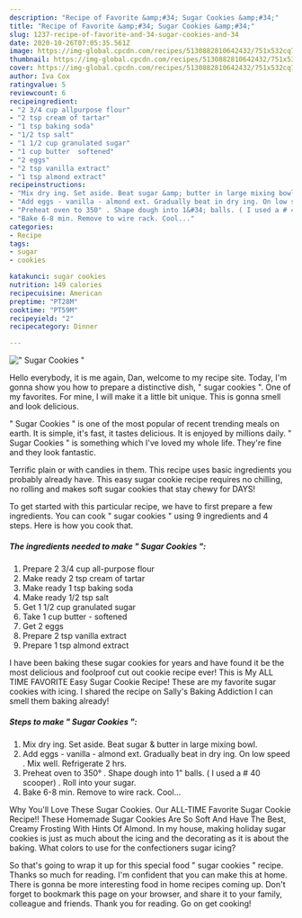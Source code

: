```yaml
---
description: "Recipe of Favorite &amp;#34; Sugar Cookies &amp;#34;"
title: "Recipe of Favorite &amp;#34; Sugar Cookies &amp;#34;"
slug: 1237-recipe-of-favorite-and-34-sugar-cookies-and-34
date: 2020-10-26T07:05:35.561Z
image: https://img-global.cpcdn.com/recipes/5130882810642432/751x532cq70/sugar-cookies-recipe-main-photo.jpg
thumbnail: https://img-global.cpcdn.com/recipes/5130882810642432/751x532cq70/sugar-cookies-recipe-main-photo.jpg
cover: https://img-global.cpcdn.com/recipes/5130882810642432/751x532cq70/sugar-cookies-recipe-main-photo.jpg
author: Iva Cox
ratingvalue: 5
reviewcount: 6
recipeingredient:
- "2 3/4 cup allpurpose flour"
- "2 tsp cream of tartar"
- "1 tsp baking soda"
- "1/2 tsp salt"
- "1 1/2 cup granulated sugar"
- "1 cup butter  softened"
- "2 eggs"
- "2 tsp vanilla extract"
- "1 tsp almond extract"
recipeinstructions:
- "Mix dry ing. Set aside. Beat sugar &amp; butter in large mixing bowl."
- "Add eggs - vanilla - almond ext. Gradually beat in dry ing. On low speed . Mix well. Refrigerate 2 hrs."
- "Preheat oven to 350° . Shape dough into 1&#34; balls. ( I used a # 40 scooper) . Roll into your sugar."
- "Bake 6-8 min. Remove to wire rack. Cool..."
categories:
- Recipe
tags:
- sugar
- cookies

katakunci: sugar cookies 
nutrition: 149 calories
recipecuisine: American
preptime: "PT28M"
cooktime: "PT59M"
recipeyield: "2"
recipecategory: Dinner

---
```



![&#34; Sugar Cookies &#34;](https://img-global.cpcdn.com/recipes/5130882810642432/751x532cq70/sugar-cookies-recipe-main-photo.jpg)

Hello everybody, it is me again, Dan, welcome to my recipe site. Today, I'm gonna show you how to prepare a distinctive dish, &#34; sugar cookies &#34;. One of my favorites. For mine, I will make it a little bit unique. This is gonna smell and look delicious.

&#34; Sugar Cookies &#34; is one of the most popular of recent trending meals on earth. It is simple, it's fast, it tastes delicious. It is enjoyed by millions daily. &#34; Sugar Cookies &#34; is something which I've loved my whole life. They're fine and they look fantastic.

Terrific plain or with candies in them. This recipe uses basic ingredients you probably already have. This easy sugar cookie recipe requires no chilling, no rolling and makes soft sugar cookies that stay chewy for DAYS!


To get started with this particular recipe, we have to first prepare a few ingredients. You can cook &#34; sugar cookies &#34; using 9 ingredients and 4 steps. Here is how you cook that.

<!--inarticleads1-->

##### The ingredients needed to make &#34; Sugar Cookies &#34;:

1. Prepare 2 3/4 cup all-purpose flour
1. Make ready 2 tsp cream of tartar
1. Make ready 1 tsp baking soda
1. Make ready 1/2 tsp salt
1. Get 1 1/2 cup granulated sugar
1. Take 1 cup butter - softened
1. Get 2 eggs
1. Prepare 2 tsp vanilla extract
1. Prepare 1 tsp almond extract


I have been baking these sugar cookies for years and have found it be the most delicious and foolproof cut out cookie recipe ever! This is My ALL TIME FAVORITE Easy Sugar Cookie Recipe! These are my favorite sugar cookies with icing. I shared the recipe on Sally&#39;s Baking Addiction I can smell them baking already! 

<!--inarticleads2-->

##### Steps to make &#34; Sugar Cookies &#34;:

1. Mix dry ing. Set aside. Beat sugar &amp; butter in large mixing bowl.
1. Add eggs - vanilla - almond ext. Gradually beat in dry ing. On low speed . Mix well. Refrigerate 2 hrs.
1. Preheat oven to 350° . Shape dough into 1&#34; balls. ( I used a # 40 scooper) . Roll into your sugar.
1. Bake 6-8 min. Remove to wire rack. Cool...


Why You&#39;ll Love These Sugar Cookies. Our ALL-TIME Favorite Sugar Cookie Recipe!! These Homemade Sugar Cookies Are So Soft And Have The Best, Creamy Frosting With Hints Of Almond. In my house, making holiday sugar cookies is just as much about the icing and the decorating as it is about the baking. What colors to use for the confectioners sugar icing? 

So that's going to wrap it up for this special food &#34; sugar cookies &#34; recipe. Thanks so much for reading. I'm confident that you can make this at home. There is gonna be more interesting food in home recipes coming up. Don't forget to bookmark this page on your browser, and share it to your family, colleague and friends. Thank you for reading. Go on get cooking!
